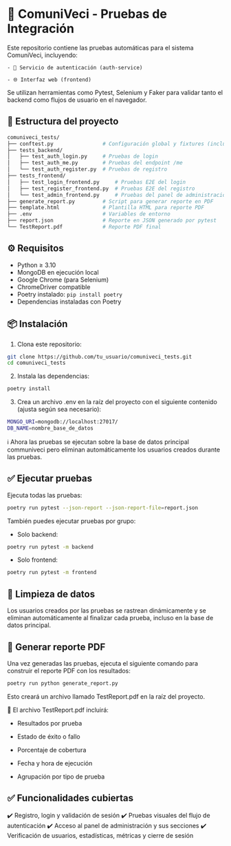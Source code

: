 # 🧪 ComuniVeci - Pruebas de Integración

Este repositorio contiene las pruebas automáticas para el sistema ComuniVeci, incluyendo:

    - 🔐 Servicio de autenticación (auth-service)

    - 🌐 Interfaz web (frontend)

Se utilizan herramientas como Pytest, Selenium y Faker para validar tanto el backend como flujos de usuario en el navegador.

## 📁 Estructura del proyecto

```bash
comuniveci_tests/
├── conftest.py                # Configuración global y fixtures (incluye navegador y seguimiento de usuarios)
├── tests_backend/
│   ├── test_auth_login.py     # Pruebas de login
│   ├── test_auth_me.py        # Pruebas del endpoint /me
│   └── test_auth_register.py  # Pruebas de registro
├── tests_frontend/
│   ├── test_login_frontend.py     # Pruebas E2E del login
│   ├── test_register_frontend.py  # Pruebas E2E del registro
│   └── test_admin_frontend.py     # Pruebas del panel de administración
├── generate_report.py         # Script para generar reporte en PDF
├── template.html              # Plantilla HTML para reporte PDF
├── .env                       # Variables de entorno
├── report.json                # Reporte en JSON generado por pytest
└── TestReport.pdf             # Reporte PDF final
```


## ⚙️ Requisitos

- Python ≥ 3.10
- MongoDB en ejecución local
- Google Chrome (para Selenium)
- ChromeDriver compatible
- Poetry instalado: `pip install poetry`
- Dependencias instaladas con Poetry

## 📦 Instalación

1. Clona este repositorio:

```bash
git clone https://github.com/tu_usuario/comuniveci_tests.git
cd comuniveci_tests
```

2. Instala las dependencias:

```bash
poetry install
```

3. Crea un archivo .env en la raíz del proyecto con el siguiente contenido (ajusta según sea necesario):

```bash
MONGO_URI=mongodb://localhost:27017/
DB_NAME=nombre_base_de_datos
```

ℹ️ Ahora las pruebas se ejecutan sobre la base de datos principal communiveci pero eliminan automáticamente los usuarios creados durante las pruebas.

## ✅ Ejecutar pruebas

Ejecuta todas las pruebas:

```bash
poetry run pytest --json-report --json-report-file=report.json
```

También puedes ejecutar pruebas por grupo:

- Solo backend:

```bash
poetry run pytest -m backend
```

- Solo frontend:

```bash
poetry run pytest -m frontend
```

## 🧼 Limpieza de datos

Los usuarios creados por las pruebas se rastrean dinámicamente y se eliminan automáticamente al finalizar cada prueba, incluso en la base de datos principal.

## 🧾 Generar reporte PDF

Una vez generadas las pruebas, ejecuta el siguiente comando para construir el reporte PDF con los resultados:

```bash
poetry run python generate_report.py
```

Esto creará un archivo llamado TestReport.pdf en la raíz del proyecto.

📌 El archivo TestReport.pdf incluirá:

- Resultados por prueba

- Estado de éxito o fallo

- Porcentaje de cobertura

- Fecha y hora de ejecución

- Agrupación por tipo de prueba

## ✅ Funcionalidades cubiertas

✔️ Registro, login y validación de sesión
✔️ Pruebas visuales del flujo de autenticación
✔️ Acceso al panel de administración y sus secciones
✔️ Verificación de usuarios, estadísticas, métricas y cierre de sesión
